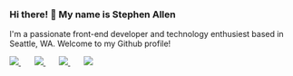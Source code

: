 ### Hi there! 👋 My name is Stephen Allen

I'm a passionate front-end developer and technology enthusiest based in Seattle, WA. Welcome to my Github profile!

<p dir="left">
  <a href="https://skillicons.dev" rel="nofollow">
    <img src="https://skillicons.dev/icons?i=html,css" />
  </a>
  &nbsp;&nbsp;&nbsp;&nbsp;&nbsp;
    <a href="https://skillicons.dev" rel="nofollow">
    <img src="https://skillicons.dev/icons?i=javascript,react" />
  </a>
  &nbsp;&nbsp;&nbsp;&nbsp;&nbsp;
    <a href="https://skillicons.dev" rel="nofollow">
    <img src="https://skillicons.dev/icons?i=tailwind,bootstrap" />
  </a>
  &nbsp;&nbsp;&nbsp;&nbsp;&nbsp;
    <a href="https://skillicons.dev" rel="nofollow">
    <img src="https://skillicons.dev/icons?i=git,vscode" />
  </a>
</p>
<br>

<!--
**Stephen-A/Stephen-A** is a ✨ _special_ ✨ repository because its `README.md` (this file) appears on your GitHub profile.

Here are some ideas to get you started:

- 🔭 I’m currently working on ...
- 🌱 I’m currently learning ...
- 👯 I’m looking to collaborate on ...
- 🤔 I’m looking for help with ...
- 💬 Ask me about ...
- 📫 How to reach me: ...
- 😄 Pronouns: ...
- ⚡ Fun fact: ...
-->

